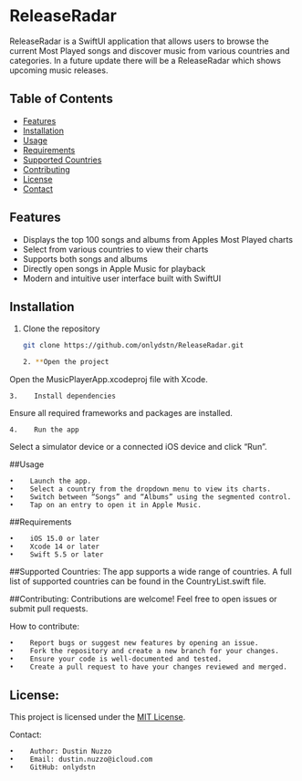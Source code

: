# ReleaseRadar

ReleaseRadar is a SwiftUI application that allows users to browse the current Most Played songs and discover music from various countries and categories.
In a future update there will be a ReleaseRadar which shows upcoming music releases.

## Table of Contents

- [Features](#features)
- [Installation](#installation)
- [Usage](#usage)
- [Requirements](#requirements)
- [Supported Countries](#supported-countries)
- [Contributing](#contributing)
- [License](#license)
- [Contact](#contact)

## Features

- Displays the top 100 songs and albums from Apples Most Played charts
- Select from various countries to view their charts
- Supports both songs and albums
- Directly open songs in Apple Music for playback
- Modern and intuitive user interface built with SwiftUI

## Installation

1. Clone the repository

   ```bash
   git clone https://github.com/onlydstn/ReleaseRadar.git
   
   2. **Open the project
Open the MusicPlayerApp.xcodeproj file with Xcode.

    3.    Install dependencies
Ensure all required frameworks and packages are installed.

    4.    Run the app
Select a simulator device or a connected iOS device and click “Run”.

##Usage

    •    Launch the app.
    •    Select a country from the dropdown menu to view its charts.
    •    Switch between “Songs” and “Albums” using the segmented control.
    •    Tap on an entry to open it in Apple Music.

##Requirements

    •    iOS 15.0 or later
    •    Xcode 14 or later
    •    Swift 5.5 or later


##Supported Countries:
The app supports a wide range of countries. A full list of supported countries can be found in the CountryList.swift file.

##Contributing:
Contributions are welcome! Feel free to open issues or submit pull requests.

How to contribute:

    •    Report bugs or suggest new features by opening an issue.
    •    Fork the repository and create a new branch for your changes.
    •    Ensure your code is well-documented and tested.
    •    Create a pull request to have your changes reviewed and merged.

## License:
This project is licensed under the [MIT License](LICENSE).

Contact:

    •    Author: Dustin Nuzzo
    •    Email: dustin.nuzzo@icloud.com
    •    GitHub: onlydstn
